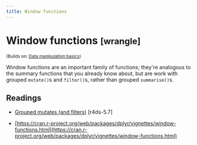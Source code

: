 ```yaml
---
title: Window functions
---
```


<!-- Generated automatically from window-functions.yml. Do not edit by hand -->

# Window functions <small class='wrangle'>[wrangle]</small>
<small>(Builds on: [Data manipulation basics](manip-basics.md))</small>

Window functions are an important family of functions; they're analogous
to the summary functions that you already know about, but are work with
grouped `mutate()`s and `filter()`s, rather than grouped `summarise()`s.

## Readings

  * [Grouped mutates (and filters)](http://r4ds.had.co.nz/transform.html#grouped-mutates-and-filters) [r4ds-5.7]

  * [https://cran.r-project.org/web/packages/dplyr/vignettes/window-functions.html](https://cran.r-project.org/web/packages/dplyr/vignettes/window-functions.html)


